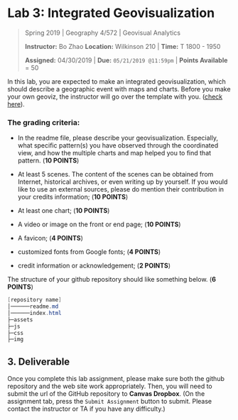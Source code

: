# Lab 3:  Integrated Geovisualization

> Spring 2019 | Geography 4/572 | Geovisual Analytics
>
> **Instructor:** Bo Zhao  **Location:** Wilkinson 210 | **Time:** T 1800 - 1950
>
> **Assigned:** 04/30/2019 | **Due:** `05/21/2019 @11:59pm` | **Points Available** = 50

In this lab, you are expected to make an integrated geovisualization, which should describe a geographic event with maps and charts. Before you make your own geoviz, the instructor will go over the template with you. ([check here](https://jakobzhao.github.io/geog4572/labs/lab03//index.html)).

### The grading criteria:

- In the readme file, please describe your geovisualization. Especially, what specific pattern(s) you have observed through the coordinated view, and how the multiple charts and map helped you to find that pattern. (**10 POINTS**)

- At least 5 scenes. The content of the scenes can be obtained from Internet, historical archives, or even writing up by yourself. If you would like to use an external sources, please do mention their contribution in your credits information; (**10 POINTS**)

- At least one chart; (**10 POINTS**)

- A video or image on the front or end page; (**10 POINTS**)


- A favicon; (**4 POINTS**)

- customized fonts from Google fonts; (**4 POINTS**)

- credit information or acknowledgement; (**2 POINTS**)

The structure of your github repository should like something below. (**6 POINTS**)

```Powershell
[repository name]
│──────readme.md
│──────index.html
├─assets
├─js
├─css
├─img
```

## 3. Deliverable

Once you complete this lab assignment, please make sure both the github repository and the web site work appropriately. Then, you will need to submit the url of the GitHub repository to **Canvas Dropbox**. (On the assignment tab,  press the `Submit Assignment` button to submit. Please contact the instructor or TA if you have any difficulty.)
